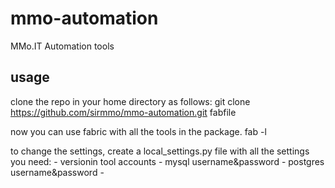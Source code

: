 # mmo-automation
MMo.IT Automation tools

## usage
clone the repo in your home directory as follows:
    git clone https://github.com/sirmmo/mmo-automation.git fabfile

now you can use fabric with all the tools in the package.
    fab -l

to change the settings, create a local_settings.py file with all the settings you need:
    - versionin tool accounts
    - mysql username&password
    - postgres username&password
    - 




